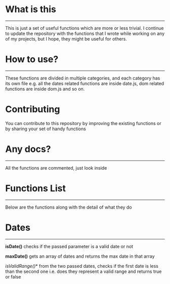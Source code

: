 What is this
=========
****
This is just a set of useful functions which are more or less trivial. I continue to update the repository with the functions that I wrote while working on any of my projects, but I hope, they might be useful for others.


How to use?
===
****
These functions are divided in multiple categories, and each category has its own file e.g. all the dates related functions are inside date.js, dom related functions are inside dom.js and so on.

Contributing
===
You can contribute to this repository by improving the existing functions or by sharing your set of handy functions

Any docs?
===
****
All the functions are commented, just look inside

Functions List
===
****
Below are the functions along with the detail of what they do

Dates
====
****
**isDate()** checks if the passed parameter is a valid date or not

**maxDate()** gets an array of dates and returns the max date in that array

*isValidRange()** from the two passed dates, checks if the first date is less than the second one i.e. does they represent a valid range and returns true or false
